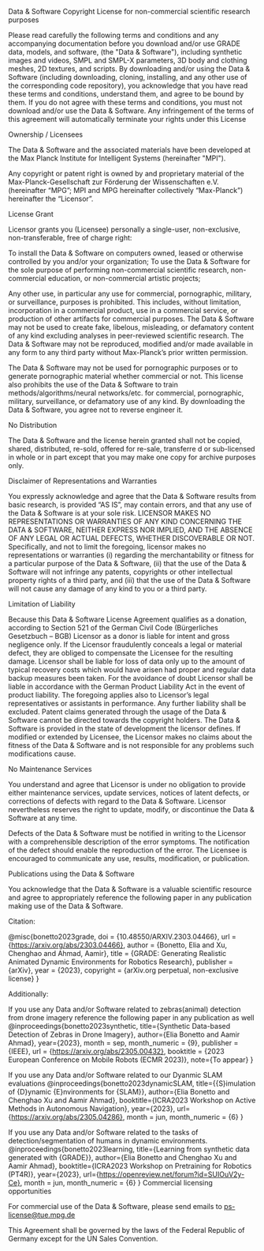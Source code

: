 Data & Software Copyright License for non-commercial scientific research purposes

Please read carefully the following terms and conditions and any accompanying documentation before you download and/or use GRADE data, models, and software, (the "Data & Software"), including synthetic images and videos, SMPL and SMPL-X parameters, 3D body and clothing meshes, 2D textures, and scripts. By downloading and/or using the Data & Software (including downloading, cloning, installing, and any other use of the corresponding code repository), you acknowledge that you have read these terms and conditions, understand them, and agree to be bound by them. If you do not agree with these terms and conditions, you must not download and/or use the Data & Software. Any infringement of the terms of this agreement will automatically terminate your rights under this License

Ownership / Licensees

The Data & Software and the associated materials have been developed at the Max Planck Institute for Intelligent Systems (hereinafter "MPI").

Any copyright or patent right is owned by and proprietary material of the Max-Planck-Gesellschaft zur Förderung der Wissenschaften e.V. (hereinafter “MPG”; MPI and MPG hereinafter collectively “Max-Planck”) hereinafter the “Licensor”.

License Grant

Licensor grants you (Licensee) personally a single-user, non-exclusive, non-transferable, free of charge right:

To install the Data & Software on computers owned, leased or otherwise controlled by you and/or your organization;
To use the Data & Software for the sole purpose of performing non-commercial scientific research, non-commercial education, or non-commercial artistic projects;

Any other use, in particular any use for commercial, pornographic, military, or surveillance, purposes is prohibited. This includes, without limitation, incorporation in a commercial product, use in a commercial service, or production of other artifacts for commercial purposes. The Data & Software may not be used to create fake, libelous, misleading, or defamatory content of any kind excluding analyses in peer-reviewed scientific research. The Data & Software may not be reproduced, modified and/or made available in any form to any third party without Max-Planck’s prior written permission.

The Data & Software may not be used for pornographic purposes or to generate pornographic material whether commercial or not. This license also prohibits the use of the Data & Software to train methods/algorithms/neural networks/etc. for commercial, pornographic, military, surveillance, or defamatory use of any kind. By downloading the Data & Software, you agree not to reverse engineer it.

No Distribution

The Data & Software and the license herein granted shall not be copied, shared, distributed, re-sold, offered for re-sale, transferre d or sub-licensed in whole or in part except that you may make one copy for archive purposes only.

Disclaimer of Representations and Warranties

You expressly acknowledge and agree that the Data & Software results from basic research, is provided “AS IS”, may contain errors, and that any use of the Data & Software is at your sole risk. LICENSOR MAKES NO REPRESENTATIONS OR WARRANTIES OF ANY KIND CONCERNING THE DATA & SOFTWARE, NEITHER EXPRESS NOR IMPLIED, AND THE ABSENCE OF ANY LEGAL OR ACTUAL DEFECTS, WHETHER DISCOVERABLE OR NOT. Specifically, and not to limit the foregoing, licensor makes no representations or warranties (i) regarding the merchantability or fitness for a particular purpose of the Data & Software, (ii) that the use of the Data & Software will not infringe any patents, copyrights or other intellectual property rights of a third party, and (iii) that the use of the Data & Software will not cause any damage of any kind to you or a third party.

Limitation of Liability

Because this Data & Software License Agreement qualifies as a donation, according to Section 521 of the German Civil Code (Bürgerliches Gesetzbuch – BGB) Licensor as a donor is liable for intent and gross negligence only. If the Licensor fraudulently conceals a legal or material defect, they are obliged to compensate the Licensee for the resulting damage.
Licensor shall be liable for loss of data only up to the amount of typical recovery costs which would have arisen had proper and regular data backup measures been taken. For the avoidance of doubt Licensor shall be liable in accordance with the German Product Liability Act in the event of product liability. The foregoing applies also to Licensor’s legal representatives or assistants in performance. Any further liability shall be excluded.
Patent claims generated through the usage of the Data & Software cannot be directed towards the copyright holders.
The Data & Software is provided in the state of development the licensor defines. If modified or extended by Licensee, the Licensor makes no claims about the fitness of the Data & Software and is not responsible for any problems such modifications cause.

No Maintenance Services

You understand and agree that Licensor is under no obligation to provide either maintenance services, update services, notices of latent defects, or corrections of defects with regard to the Data & Software. Licensor nevertheless reserves the right to update, modify, or discontinue the Data & Software at any time.

Defects of the Data & Software must be notified in writing to the Licensor with a comprehensible description of the error symptoms. The notification of the defect should enable the reproduction of the error. The Licensee is encouraged to communicate any use, results, modification, or publication.

Publications using the Data & Software

You acknowledge that the Data & Software is a valuable scientific resource and agree to appropriately reference the following paper in any publication making use of the Data & Software.

Citation:

@misc{bonetto2023grade,
            doi = {10.48550/ARXIV.2303.04466},
            url = {https://arxiv.org/abs/2303.04466},
            author = {Bonetto, Elia and Xu, Chenghao and Ahmad, Aamir},
            title = {GRADE: Generating Realistic Animated Dynamic Environments for Robotics Research},
            publisher = {arXiv},
            year = {2023},
            copyright = {arXiv.org perpetual, non-exclusive license}
}


Additionally:

If you use any Data and/or Software related to zebras(animal) detection from drone imagery reference the following paper in any publication as well
@inproceedings{bonetto2023synthetic,
            title={Synthetic Data-based Detection of Zebras in Drone Imagery},
            author={Elia Bonetto and Aamir Ahmad},
            year={2023},
            month = sep,
            month_numeric = {9},
            publisher = {IEEE},
            url = {https://arxiv.org/abs/2305.00432},
            booktitle = {2023 European Conference on Mobile Robots (ECMR 2023)},
            note={To appear}
}

If you use any Data and/or Software related to our Dyanmic SLAM evaluations
@inproceedings{bonetto2023dynamicSLAM, 
            title={{S}imulation of {D}ynamic {E}nvironments for {SLAM}}, 
            author={Elia Bonetto and Chenghao Xu and Aamir Ahmad}, 
            booktitle={ICRA2023 Workshop on Active Methods in Autonomous Navigation}, 
            year={2023}, 
            url={https://arxiv.org/abs/2305.04286},
            month = jun,
            month_numeric = {6}
}

If you use any Data and/or Software related to the tasks of detection/segmentation of humans in dynamic environments.
@inproceedings{bonetto2023learning,
            title={Learning from synthetic data generated with {GRADE}},
            author={Elia Bonetto and Chenghao Xu and Aamir Ahmad},
            booktitle={ICRA2023 Workshop on Pretraining for Robotics (PT4R)},
            year={2023},
            url={https://openreview.net/forum?id=SUIOuV2y-Ce},
            month = jun,
            month_numeric = {6}
}
Commercial licensing opportunities

For commercial use of the Data & Software, please send emails to ps-license@tue.mpg.de

This Agreement shall be governed by the laws of the Federal Republic of Germany except for the UN Sales Convention.
